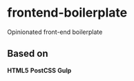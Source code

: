 # frontend-boilerplate
Opinionated front-end boilerplate

## Based on
**HTML5**
**PostCSS**
**Gulp**
